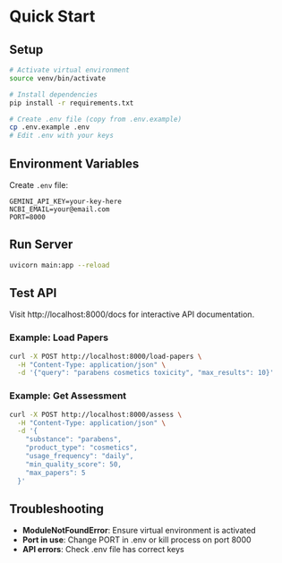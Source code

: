# Quick Start

## Setup

```bash
# Activate virtual environment
source venv/bin/activate

# Install dependencies
pip install -r requirements.txt

# Create .env file (copy from .env.example)
cp .env.example .env
# Edit .env with your keys
```

## Environment Variables

Create `.env` file:

```
GEMINI_API_KEY=your-key-here
NCBI_EMAIL=your@email.com
PORT=8000
```

## Run Server

```bash
uvicorn main:app --reload
```

## Test API

Visit http://localhost:8000/docs for interactive API documentation.

### Example: Load Papers

```bash
curl -X POST http://localhost:8000/load-papers \
  -H "Content-Type: application/json" \
  -d '{"query": "parabens cosmetics toxicity", "max_results": 10}'
```

### Example: Get Assessment

```bash
curl -X POST http://localhost:8000/assess \
  -H "Content-Type: application/json" \
  -d '{
    "substance": "parabens",
    "product_type": "cosmetics",
    "usage_frequency": "daily",
    "min_quality_score": 50,
    "max_papers": 5
  }'
```

## Troubleshooting

- **ModuleNotFoundError**: Ensure virtual environment is activated
- **Port in use**: Change PORT in .env or kill process on port 8000
- **API errors**: Check .env file has correct keys

